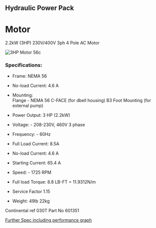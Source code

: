 ## Hydraulic Power Pack

# Motor
2.2kW (3HP) 230V/400V 3ph 4 Pole AC Motor

![3HP Motor 56c](https://github.com/plastic-hub/products/blob/master/projects/hydraulic-power-pack/documents/motor/3hp-motor-56c.jpg)

### Specifications:

- Frame: NEMA 56

- No-load Current: 4.6 A

- Mounting:  
  Flange - NEMA 56 C-FACE (for dbell housing)
  B3 Foot Mounting (for external pump)  

- Power Output: 3 HP (2.2kW)

- Voltage:  - 208-230V, 460V 3 phase

- Frequency: - 60Hz

- Full Load Current: 8.5A

- No-load Current: 4.6 A

- Starting Current: 65.4 A

- Speed: - 1725 RPM

- Full load Torque: 8.8 LB-FT = 11.9312N/m

- Service Factor 1.15

- Weight: 49lb 22kg

Continental ref 030T Part No 601351

[Further Spec including performance graph](https://www.baldorvip.com/servlet/productInfoPacket?nameplate=X&layoutdiagram=X&electrical=X&connectiondiagram=X&language=E&matnr=VEM3561&vkorg=bec)
